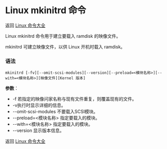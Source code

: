 # Linux mkinitrd 命令

返回 [Linux 命令大全](https://ahuang007.github.com/Linux-Command)

Linux mkinitrd 命令用于建立要载入 ramdisk 的映像文件。

mkinitrd 可建立映像文件，以供 Linux 开机时载入 ramdisk。

### 语法

```
mkinitrd [-fv][--omit-scsi-modules][--version][--preload=<模块名称>][--with=<模块名称>][映像文件][Kernel 版本]
```

**参数**：

- -f 若指定的映像问家名称与现有文件重复，则覆盖现有的文件。
- -v执行时显示详细的信息。
- --omit-scsi-modules 不要载入SCSI模块。
- --preload=<模块名称> 指定要载入的模块。
- --with=<模块名称> 指定要载入的模块。
- --version 显示版本信息。

返回 [Linux 命令大全](https://ahuang007.github.com/Linux-Command)
